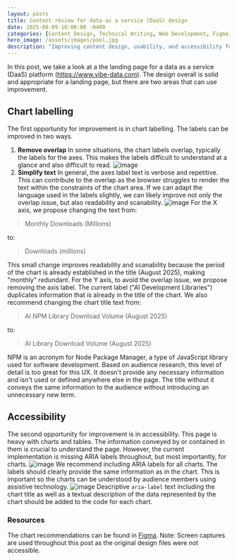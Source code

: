 ```yaml
---
layout: posts
title: Content review for data as a service (DaaS) design
date: 2025-08-09 10:00:00 -0400
categories: [Content Design, Technical Writing, Web Development, Figma, Usability, Accessibility]
hero_image: /assets/images/pool.jpg
description: "Improving content design, usability, and accessibility for data as a service (DaaS) UX."
---
```

In this post, we take a look at a the landing page for a data as a service (DaaS) platform (https://www.vibe-data.com). The design overall is solid and appropriate for a landing page, but there are two areas that can use improvement.
## Chart labelling
The first opportunity for improvement is in chart labelling. The labels can be improved in two ways.
1. **Remove overlap** In some situations, the chart labels overlap, typically the labels for the axes. This makes the labels difficult to understand at a glance and also difficult to read.
![image](/assets/images/current.png)
2. **Simplify text** In general, the axes label text is verbose and repetitive. This can contribute to the overlap as the browser struggles to render the text within the constraints of the chart area.
If we can adapt the language used in the labels slightly, we can likely improve not only the overlap issue, but also readability and scanability. 
![image](/assets/images/proposed.png)
For the X axis, we propose changing the text from:
>Monthly Downloads (Millions)

to:
>Downloads (millions)

This small change improves readability and scanability because the period of the chart is already established in the title (August 2025), making "monthly" redundant.
For the Y axis, to avoid the overlap issue, we propose removing the axis label. The current label ("AI Development Libraries") duplicates information that is already in the title of the chart.
We also recommend changing the chart title text from:
>AI NPM Library Download Volume (August 2025)

to:
>AI Library Download Volume (August 2025)

NPM is an acronym for Node Package Manager, a type of JavaScript library used for software development. Based on audience research, this level of detail is too great for this UX. It doesn't provide any necessary information and isn't used or defined anywhere else in the page. The title without it conveys the same information to the audience without introducing an unnecessary new term.
## Accessibility
The second opportunity for improvement is in accessibility. This page is heavy with charts and tables. The information conveyed by or contained in them is crucial to understand the page. However, the current implementation is missing ARIA labels throughout, but most importantly, for charts.
![image](/assets/images/chart-aria-before.png)
We recommend including ARIA labels for all charts. The labels should clearly provide the same information as in the chart. This is important so the charts can be understood by audience members using assistive technology.
![image](/assets/images/chart-aria-after.png)
Descriptive `aria-label` text including the chart title as well as a textual description of the data represented by the chart should be added to the code for each chart.
### Resources
The chart recommendations can be found in [Figma](https://www.figma.com/design/jdC25RTRkHHallyoBGXplt/chart-redesign?node-id=0-1&t=9Ty16HSdJnYnMoXn-1). Note: Screen captures are used throughout this post as the original design files were not accessible.
